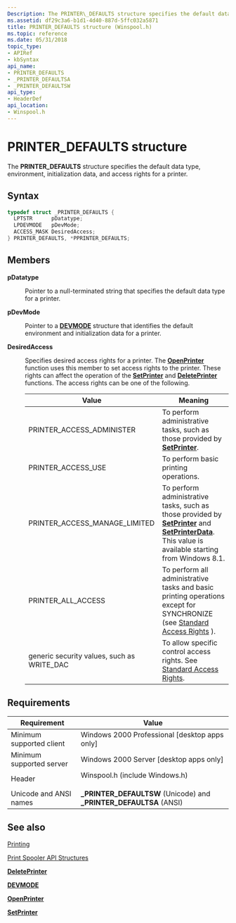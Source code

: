 ```yaml
---
Description: The PRINTER\_DEFAULTS structure specifies the default data type, environment, initialization data, and access rights for a printer.
ms.assetid: df29c3a6-b1d1-4d40-887d-5ffc032a5871
title: PRINTER_DEFAULTS structure (Winspool.h)
ms.topic: reference
ms.date: 05/31/2018
topic_type: 
- APIRef
- kbSyntax
api_name: 
- PRINTER_DEFAULTS
- _PRINTER_DEFAULTSA
- _PRINTER_DEFAULTSW
api_type: 
- HeaderDef
api_location: 
- Winspool.h
---
```


# PRINTER\_DEFAULTS structure

The **PRINTER\_DEFAULTS** structure specifies the default data type, environment, initialization data, and access rights for a printer.

## Syntax


```C++
typedef struct _PRINTER_DEFAULTS {
  LPTSTR      pDatatype;
  LPDEVMODE   pDevMode;
  ACCESS_MASK DesiredAccess;
} PRINTER_DEFAULTS, *PPRINTER_DEFAULTS;
```



## Members

<dl> <dt>

**pDatatype**
</dt> <dd>

Pointer to a null-terminated string that specifies the default data type for a printer.

</dd> <dt>

**pDevMode**
</dt> <dd>

Pointer to a [**DEVMODE**](/windows/win32/api/wingdi/ns-wingdi-devmodea) structure that identifies the default environment and initialization data for a printer.

</dd> <dt>

**DesiredAccess**
</dt> <dd>

Specifies desired access rights for a printer. The [**OpenPrinter**](openprinter.md) function uses this member to set access rights to the printer. These rights can affect the operation of the [**SetPrinter**](setprinter.md) and [**DeletePrinter**](deleteprinter.md) functions. The access rights can be one of the following.



| Value                                       | Meaning                                                                                                                                                                                      |
|---------------------------------------------|----------------------------------------------------------------------------------------------------------------------------------------------------------------------------------------------|
| PRINTER\_ACCESS\_ADMINISTER                 | To perform administrative tasks, such as those provided by [**SetPrinter**](setprinter.md).                                                                                                 |
| PRINTER\_ACCESS\_USE                        | To perform basic printing operations.                                                                                                                                                        |
| PRINTER\_ACCESS\_MANAGE\_LIMITED            | To perform administrative tasks, such as those provided by [**SetPrinter**](setprinter.md) and [**SetPrinterData**](setprinterdata.md). This value is available starting from Windows 8.1. |
| PRINTER\_ALL\_ACCESS                        | To perform all administrative tasks and basic printing operations except for SYNCHRONIZE (see [Standard Access Rights](/windows/desktop/SecAuthZ/standard-access-rights) ).                                   |
| generic security values, such as WRITE\_DAC | To allow specific control access rights. See [Standard Access Rights](/windows/desktop/SecAuthZ/standard-access-rights).                                                                                      |



 

</dd> </dl>

## Requirements



| Requirement | Value |
|-------------------------------------|-----------------------------------------------------------------------------------------------------------|
| Minimum supported client<br/> | Windows 2000 Professional \[desktop apps only\]<br/>                                                |
| Minimum supported server<br/> | Windows 2000 Server \[desktop apps only\]<br/>                                                      |
| Header<br/>                   | <dl> <dt>Winspool.h (include Windows.h)</dt> </dl> |
| Unicode and ANSI names<br/>   | **\_PRINTER\_DEFAULTSW** (Unicode) and **\_PRINTER\_DEFAULTSA** (ANSI)<br/>                         |



## See also

<dl> <dt>

[Printing](printdocs-printing.md)
</dt> <dt>

[Print Spooler API Structures](printing-and-print-spooler-structures.md)
</dt> <dt>

[**DeletePrinter**](deleteprinter.md)
</dt> <dt>

[**DEVMODE**](/windows/win32/api/wingdi/ns-wingdi-devmodea)
</dt> <dt>

[**OpenPrinter**](openprinter.md)
</dt> <dt>

[**SetPrinter**](setprinter.md)
</dt> </dl>

 

